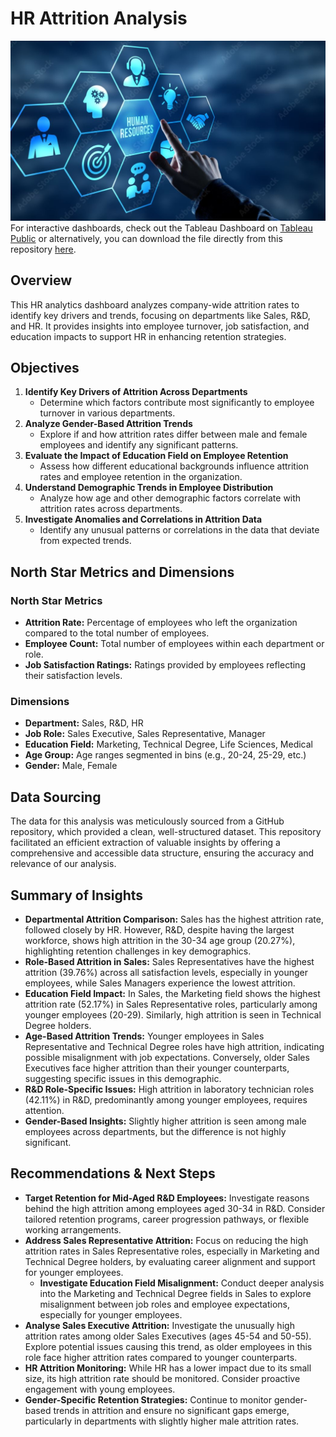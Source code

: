 # HR Attrition Analysis
![HR Attrition Analysis](Intro_image.png)
For interactive dashboards, check out the Tableau Dashboard on [Tableau Public](https://public.tableau.com/views/HRDashboard_17259209857220/Dashboard1?:language=en-GB&:sid=&:redirect=auth&:display_count=n&:origin=viz_share_link) or alternatively, you can download the file directly from this repository [here](Dashboard.twbx).
## Overview
This HR analytics dashboard analyzes company-wide attrition rates to identify key drivers and trends, focusing on departments like Sales, R&D, and HR. It provides insights into employee turnover, job satisfaction, and education impacts to support HR in enhancing retention strategies.

## Objectives
1. **Identify Key Drivers of Attrition Across Departments**
   - Determine which factors contribute most significantly to employee turnover in various departments.
2. **Analyze Gender-Based Attrition Trends**
   - Explore if and how attrition rates differ between male and female employees and identify any significant patterns.
3. **Evaluate the Impact of Education Field on Employee Retention**
   - Assess how different educational backgrounds influence attrition rates and employee retention in the organization.
4. **Understand Demographic Trends in Employee Distribution**
   - Analyze how age and other demographic factors correlate with attrition rates across departments.
5. **Investigate Anomalies and Correlations in Attrition Data**
   - Identify any unusual patterns or correlations in the data that deviate from expected trends.

## North Star Metrics and Dimensions
### North Star Metrics
- **Attrition Rate:** Percentage of employees who left the organization compared to the total number of employees.
- **Employee Count:** Total number of employees within each department or role.
- **Job Satisfaction Ratings:** Ratings provided by employees reflecting their satisfaction levels.

### Dimensions
- **Department:** Sales, R&D, HR
- **Job Role:** Sales Executive, Sales Representative, Manager
- **Education Field:** Marketing, Technical Degree, Life Sciences, Medical
- **Age Group:** Age ranges segmented in bins (e.g., 20-24, 25-29, etc.)
- **Gender:** Male, Female

## Data Sourcing
The data for this analysis was meticulously sourced from a GitHub repository, which provided a clean, well-structured dataset. This repository facilitated an efficient extraction of valuable insights by offering a comprehensive and accessible data structure, ensuring the accuracy and relevance of our analysis.

## Summary of Insights
- **Departmental Attrition Comparison:** Sales has the highest attrition rate, followed closely by HR. However, R&D, despite having the largest workforce, shows high attrition in the 30-34 age group (20.27%), highlighting retention challenges in key demographics.
- **Role-Based Attrition in Sales:** Sales Representatives have the highest attrition (39.76%) across all satisfaction levels, especially in younger employees, while Sales Managers experience the lowest attrition.
- **Education Field Impact:** In Sales, the Marketing field shows the highest attrition rate (52.17%) in Sales Representative roles, particularly among younger employees (20-29). Similarly, high attrition is seen in Technical Degree holders.
- **Age-Based Attrition Trends:** Younger employees in Sales Representative and Technical Degree roles have high attrition, indicating possible misalignment with job expectations. Conversely, older Sales Executives face higher attrition than their younger counterparts, suggesting specific issues in this demographic.
- **R&D Role-Specific Issues:** High attrition in laboratory technician roles (42.11%) in R&D, predominantly among younger employees, requires attention.
- **Gender-Based Insights:** Slightly higher attrition is seen among male employees across departments, but the difference is not highly significant.

## Recommendations & Next Steps
- **Target Retention for Mid-Aged R&D Employees:** Investigate reasons behind the high attrition among employees aged 30-34 in R&D. Consider tailored retention programs, career progression pathways, or flexible working arrangements.
- **Address Sales Representative Attrition:** Focus on reducing the high attrition rates in Sales Representative roles, especially in Marketing and Technical Degree holders, by evaluating career alignment and support for younger employees.
  - **Investigate Education Field Misalignment:** Conduct deeper analysis into the Marketing and Technical Degree fields in Sales to explore misalignment between job roles and employee expectations, especially for younger employees.
- **Analyse Sales Executive Attrition:** Investigate the unusually high attrition rates among older Sales Executives (ages 45-54 and 50-55). Explore potential issues causing this trend, as older employees in this role face higher attrition rates compared to younger counterparts.
- **HR Attrition Monitoring:** While HR has a lower impact due to its small size, its high attrition rate should be monitored. Consider proactive engagement with young employees.
- **Gender-Specific Retention Strategies:** Continue to monitor gender-based trends in attrition and ensure no significant gaps emerge, particularly in departments with slightly higher male attrition rates.
